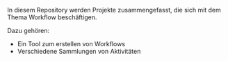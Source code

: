 In diesem Repository werden Projekte zusammengefasst, die sich mit dem Thema Workflow beschäftigen.

Dazu gehören:
- Ein Tool zum erstellen von Workflows
- Verschiedene Sammlungen von Aktivitäten
